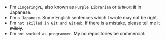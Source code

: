 - I'm `LingeringPL`, also known as `Purple Librarian` or `紫色の司書` in Japanese.
- I'm `a Japanese`. Some English sentences which I wrote may not be right.
- I'm `not skilled in Git and GitHub`. If there is a mistake, please tell me it ~~mildly~~.
- I'm `not worked as programmer`. My no repositories be commercial.

